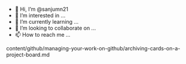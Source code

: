 - 👋 Hi, I’m @sanjumn21
- 👀 I’m interested in ...
- 🌱 I’m currently learning ...
- 💞️ I’m looking to collaborate on ...
- 📫 How to reach me ...

<!---
sanjumn21/sanjumn21 is a ✨ special ✨ repository because its `README.md` (this file) appears on your GitHub profile.
You can click the Preview link to take a look at your changes.
--->
content/github/managing-your-work-on-github/archiving-cards-on-a-project-board.md

